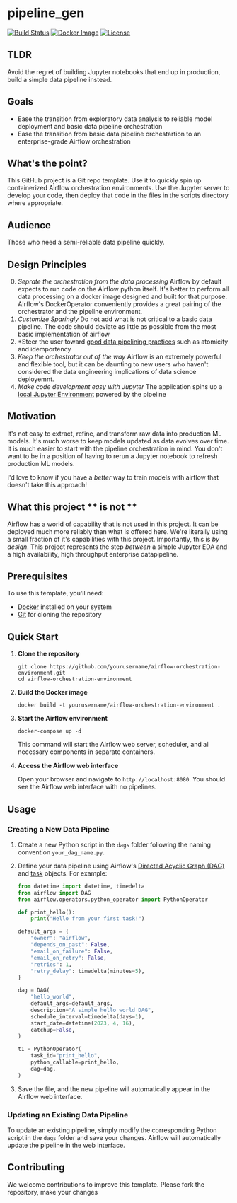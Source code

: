 # pipeline_gen
[![Build Status](https://travis-ci.com/yourusername/airflow-orchestration-environment.svg?branch=main)](https://travis-ci.com/yourusername/airflow-orchestration-environment)
[![Docker Image](https://img.shields.io/docker/cloud/build/yourusername/airflow-orchestration-environment)](https://hub.docker.com/r/yourusername/airflow-orchestration-environment)
[![License](https://img.shields.io/badge/license-MIT-blue.svg)](https://opensource.org/licenses/MIT)

## TLDR
Avoid the regret of building Jupyter notebooks that end up in production,  build a simple data pipeline instead.

## Goals
* Ease the transition from exploratory data analysis to reliable model deployment and basic data pipeline orchestration
* Ease the transition from basic data pipeline orchestartion to an enterprise-grade Airflow orchestration

## What's the point?
This GitHub project is a Git repo template. Use it to quickly spin up  containerized Airflow orchestration environments. Use the Jupyter server to develop your code, then deploy that code in the files in the scripts directory where appropriate.

## Audience
Those who need a semi-reliable data pipeline quickly.

## Design Principles
0. *Seprate the orchestration from the data processing* Airflow by default expects to run code on the Airflow python itself. It's better to perform all data processing on a docker image designed and built for that purpose.  Airflow's DockerOperator conveniently provides a great pairing of the orchestrator and the pipeline environment.
1. *Customize Sparingly* Do not add what is not critical to a basic data pipeline.  The code should deviate as little as possible from the most basic implementation of airflow
2. *Steer the user toward [good data pipelining practices](https://airflow.apache.org/docs/apache-airflow/stable/best-practices.html) such as atomicity and idemportency
3. *Keep the orchestrator out of the way* Airflow is an extremely powerful and flexible tool, but it can be daunting to new users who haven't considered the data engineering implications of data science deployemnt.
 4. *Make code development easy with Jupyter* The application spins up a [local Jupyter Environment](http://localhost:8888/) powered by the pipeline

## Motivation
It's not easy to extract, refine, and transform raw data into production ML models.  It's much worse to keep models updated as data evolves over time.  It is much easier to start with the pipeline orchestration in mind.  You don't want to be in a position of having to rerun a Jupyter notebook to refresh production ML models.

I'd love to know if you have a *better* way to train models with airflow that doesn't take this approach!


## What this project ** is not **
Airflow has a world of capability that is not used in this project.  It can be deployed much more reliably than what is offered here. We're literally using a small fraction of it's capabilities with this project.  Importantly, this is *by design*. This project represents the step *between* a simple Jupyter EDA and a high availability, high throughput enterprise datapipeline.


## Prerequisites

To use this template, you'll need:

- [Docker](https://www.docker.com/) installed on your system
- [Git](https://git-scm.com/) for cloning the repository

## Quick Start

1. **Clone the repository**

   ```
   git clone https://github.com/yourusername/airflow-orchestration-environment.git
   cd airflow-orchestration-environment
   ```

2. **Build the Docker image**

   ```
   docker build -t yourusername/airflow-orchestration-environment .
   ```

3. **Start the Airflow environment**

   ```
   docker-compose up -d
   ```

   This command will start the Airflow web server, scheduler, and all necessary components in separate containers.

4. **Access the Airflow web interface**

   Open your browser and navigate to `http://localhost:8080`. You should see the Airflow web interface with no pipelines.

## Usage

### Creating a New Data Pipeline

1. Create a new Python script in the `dags` folder following the naming convention `your_dag_name.py`.

2. Define your data pipeline using Airflow's [Directed Acyclic Graph (DAG)](https://airflow.apache.org/docs/apache-airflow/stable/concepts/dags.html) and [task](https://airflow.apache.org/docs/apache-airflow/stable/concepts/tasks.html) objects. For example:

   ```python
   from datetime import datetime, timedelta
   from airflow import DAG
   from airflow.operators.python_operator import PythonOperator

   def print_hello():
       print("Hello from your first task!")

   default_args = {
       "owner": "airflow",
       "depends_on_past": False,
       "email_on_failure": False,
       "email_on_retry": False,
       "retries": 1,
       "retry_delay": timedelta(minutes=5),
   }

   dag = DAG(
       "hello_world",
       default_args=default_args,
       description="A simple hello world DAG",
       schedule_interval=timedelta(days=1),
       start_date=datetime(2023, 4, 16),
       catchup=False,
   )

   t1 = PythonOperator(
       task_id="print_hello",
       python_callable=print_hello,
       dag=dag,
   )
   ```

3. Save the file, and the new pipeline will automatically appear in the Airflow web interface.

### Updating an Existing Data Pipeline

To update an existing pipeline, simply modify the corresponding Python script in the `dags` folder and save your changes. Airflow will automatically update the pipeline in the web interface.

## Contributing

We welcome contributions to improve this template. Please fork the repository, make your changes